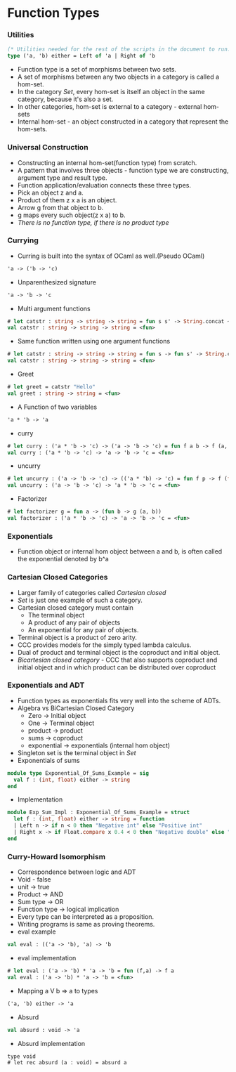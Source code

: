 # Function Types
### Utilities
```ocaml
(* Utilities needed for the rest of the scripts in the document to run. *)
type ('a, 'b) either = Left of 'a | Right of 'b
```
- Function type is a set of morphisms between two sets.
- A set of morphisms between any two objects in a category is called a hom-set.
- In the category *Set*, every hom-set is itself an object in the same category, because it's also a set.
- In other categories, hom-set is external to a category - external hom-sets
- Internal hom-set - an object constructed in a category that represent the hom-sets.
### Universal Construction
- Constructing an internal hom-set(function type) from scratch.
- A pattern that involves three objects - function type we are constructing, argument type and result type.
- Function application/evaluation connects these three types.
- Pick an object z and a.
- Product of them z x a is an object.
- Arrow g from that object to b.
- g maps every such object(z x a) to b.
- *There is no function type, if there is no product type*
### Currying
- Curring is built into the syntax of OCaml as well.(Pseudo OCaml)
```OCaml
'a -> ('b -> 'c)
```
- Unparenthesized signature
```OCaml
'a -> 'b -> 'c
```
- Multi argument functions
```ocaml
# let catstr : string -> string -> string = fun s s' -> String.concat ~sep:"" [s;s']
val catstr : string -> string -> string = <fun>
```
- Same function written using one argument functions
```ocaml
# let catstr : string -> string -> string = fun s -> fun s' -> String.concat ~sep:"" [s;s']
val catstr : string -> string -> string = <fun>
```
- Greet
```ocaml
# let greet = catstr "Hello"
val greet : string -> string = <fun>
```
- A Function of two variables
```OCaml
'a * 'b -> 'a
```
- curry
```ocaml
# let curry : ('a * 'b -> 'c) -> ('a -> 'b -> 'c) = fun f a b -> f (a, b)
val curry : ('a * 'b -> 'c) -> 'a -> 'b -> 'c = <fun>
```
- uncurry
```ocaml
# let uncurry : ('a -> 'b -> 'c) -> (('a * 'b) -> 'c) = fun f p -> f (fst p) (snd p)
val uncurry : ('a -> 'b -> 'c) -> 'a * 'b -> 'c = <fun>
```
- Factorizer
```ocaml
# let factorizer g = fun a -> (fun b -> g (a, b))
val factorizer : ('a * 'b -> 'c) -> 'a -> 'b -> 'c = <fun>
```
### Exponentials
- Function object or internal hom object between a and b, is often called the exponential denoted by b^a
### Cartesian Closed Categories
- Larger family of categories called *Cartesian closed*
- *Set* is just one example of such a category.
- Cartesian closed category must contain
  - The terminal object
  - A product of any pair of objects
  - An exponential for any pair of objects.
- Terminal object is a product of zero arity.
- CCC provides models for the simply typed lambda calculus.
- Dual of product and terminal object is the coproduct and initial object.
- *Bicartesian closed category* - CCC that also supports coproduct and initial object and in which product can be distributed over coproduct
### Exponentials and ADT
- Function types as exponentials fits very well into the scheme of ADTs.
- Algebra vs BiCartesian Closed Category
  - Zero -> Initial object
  - One  -> Terminal object
  - product -> product
  - sums -> coproduct
  - exponential -> exponentials (internal hom object)
- Singleton set is the terminal object in *Set*
- Exponentials of sums
```ocaml
module type Exponential_Of_Sums_Example = sig
  val f : (int, float) either -> string
end
```
- Implementation
```ocaml
module Exp_Sum_Impl : Exponential_Of_Sums_Example = struct
  let f : (int, float) either -> string = function 
  | Left n -> if n < 0 then "Negative int" else "Positive int"
  | Right x -> if Float.compare x 0.4 < 0 then "Negative double" else "Positive double"  
end
```
### Curry-Howard Isomorphism
- Correspondence between logic and ADT
- Void - false
- unit -> true
- Product -> AND
- Sum type -> OR
- Function type -> logical implication
- Every type can be interpreted as a proposition.
- Writing programs is same as proving theorems.
- eval example
```OCaml
val eval : (('a -> 'b), 'a) -> 'b
```
- eval implementation
```ocaml
# let eval : ('a -> 'b) * 'a -> 'b = fun (f,a) -> f a
val eval : ('a -> 'b) * 'a -> 'b = <fun>
```
- Mapping a V b => a to types
```OCaml
('a, 'b) either -> 'a
```
- Absurd
```OCaml
val absurd : void -> 'a
```
- Absurd implementation
```
type void
# let rec absurd (a : void) = absurd a
```
